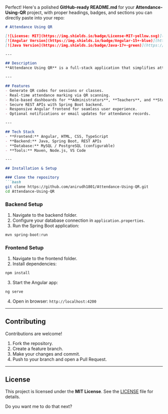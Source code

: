 Perfect! Here's a polished **GitHub-ready README.md** for your **Attendance-Using-QR** project, with proper headings, badges, and sections you can directly paste into your repo:

````markdown
# Attendance Using QR

[![License: MIT](https://img.shields.io/badge/License-MIT-yellow.svg)](LICENSE)
[![Angular Version](https://img.shields.io/badge/Angular-15+-blue)](https://angular.io/)
[![Java Version](https://img.shields.io/badge/Java-17+-green)](https://www.java.com/)

---

## Description
**Attendance Using QR** is a full-stack application that simplifies attendance management using **QR codes**. Built with **Angular** (frontend) and **Java Spring Boot** (backend), this system enables organizations, schools, and colleges to mark attendance efficiently, reducing manual errors and saving time.

---

## Features
- Generate QR codes for sessions or classes.
- Real-time attendance marking via QR scanning.
- Role-based dashboards for **Administrators**, **Teachers**, and **Students**.
- Secure REST APIs with Spring Boot backend.
- Responsive Angular frontend for seamless user experience.
- Optional notifications or email updates for attendance records.

---

## Tech Stack
- **Frontend:** Angular, HTML, CSS, TypeScript
- **Backend:** Java, Spring Boot, REST APIs
- **Database:** MySQL / PostgreSQL (configurable)
- **Tools:** Maven, Node.js, VS Code

---

## Installation & Setup

### Clone the repository
```bash
git clone https://github.com/anirudh1801/Attendance-Using-QR.git
cd Attendance-Using-QR
````

### Backend Setup

1. Navigate to the backend folder.
2. Configure your database connection in `application.properties`.
3. Run the Spring Boot application:

```bash
mvn spring-boot:run
```

### Frontend Setup

1. Navigate to the frontend folder.
2. Install dependencies:

```bash
npm install
```

3. Start the Angular app:

```bash
ng serve
```

4. Open in browser: `http://localhost:4200`

---

## Contributing

Contributions are welcome!

1. Fork the repository.
2. Create a feature branch.
3. Make your changes and commit.
4. Push to your branch and open a Pull Request.

---

## License

This project is licensed under the **MIT License**.
See the [LICENSE](LICENSE) file for details.



Do you want me to do that next?
```
